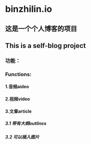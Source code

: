 # binzhilin.io

## 这是一个个人博客的项目
## This is a self-blog project

### 功能：
### Functions:
####  1.音频aideo
####  2.视频video
####  3.文章article
  ##### 3.1 带有大纲outlines
  ##### 3.2 可以插入图片
  
  
  
